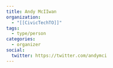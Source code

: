 ```yaml
---
title: Andy McIIwan
organization:
  - "[[CivicTechTO]]"
tags:
  - type/person
categories:
  - organizer
social:
  twitter: https://twitter.com/andymci
---
```


